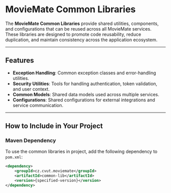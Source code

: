 # MovieMate Common Libraries

The **MovieMate Common Libraries** provide shared utilities, components, and configurations that can be reused across
all MovieMate services.
These libraries are designed to promote code reusability, reduce duplication, and maintain consistency across the
application ecosystem.

---

## Features

- **Exception Handling**: Common exception classes and error-handling utilities.
- **Security Utilities**: Tools for handling authentication, token validation, and user context.
- **Common Models**: Shared data models used across multiple services.
- **Configurations**: Shared configurations for external integrations and service communication.

---

## How to Include in Your Project

### Maven Dependency

To use the common libraries in project, add the following dependency to  `pom.xml`:

```xml
<dependency>
    <groupId>cz.cvut.moviemate</groupId>
    <artifactId>common-lib</artifactId>
    <version>{specified-version}</version>
</dependency>
```